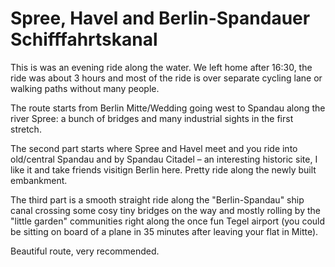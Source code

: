 # Spree, Havel and Berlin-Spandauer Schifffahrtskanal

This is was an evening ride along the water. We left home after 16:30, the ride
was about 3 hours and most of the ride is over separate cycling lane or walking
paths without many people.

The route starts from Berlin Mitte/Wedding going west to Spandau along the
river Spree: a bunch of bridges and many industrial sights in the first stretch.

The second part starts where Spree and Havel meet and you ride into old/central
Spandau and by Spandau Citadel – an interesting historic site, I like it and take
friends visitign Berlin here. Pretty ride along the newly built embankment.

The third part is a smooth straight ride along the "Berlin-Spandau" ship canal
crossing some cosy tiny bridges on the way and mostly rolling by the "little
garden" communities right along the once fun Tegel airport (you could be sitting
on board of a plane in 35 minutes after leaving your flat in Mitte).

Beautiful route, very recommended.

